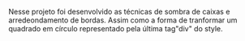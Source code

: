 Nesse projeto foi desenvolvido as técnicas de sombra de caixas e 
arredeondamento de bordas. Assim como a forma de tranformar 
um quadrado em círculo representado pela última tag"div" do style.
